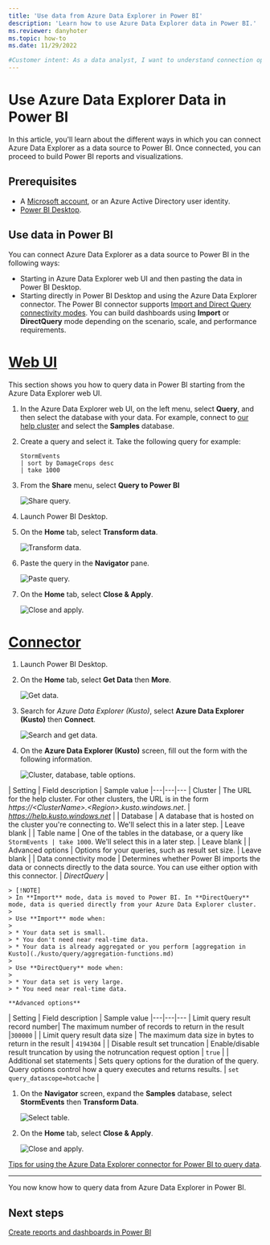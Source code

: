 ```yaml
---
title: 'Use data from Azure Data Explorer in Power BI'
description: 'Learn how to use Azure Data Explorer data in Power BI.'
ms.reviewer: danyhoter
ms.topic: how-to
ms.date: 11/29/2022

#Customer intent: As a data analyst, I want to understand connection options in Power BI so I can choose the option most appropriate to my scenario.
---
```


# Use Azure Data Explorer Data in Power BI

In this article, you'll learn about the different ways in which you can connect Azure Data Explorer as a data source to Power BI. Once connected, you can proceed to build Power BI reports and visualizations.

## Prerequisites

* A [Microsoft account](https://account.microsoft.com/account/Account), or an Azure Active Directory user identity.
* [Power BI Desktop](https://powerbi.microsoft.com/get-started).

## Use data in Power BI

You can connect Azure Data Explorer as a data source to Power BI in the following ways:

* Starting in Azure Data Explorer web UI and then pasting the data in Power BI Desktop.
* Starting directly in Power BI Desktop and using the Azure Data Explorer connector. The Power BI connector supports [Import and Direct Query connectivity modes](/power-bi/desktop-directquery-about). You can build dashboards using **Import** or **DirectQuery** mode depending on the scenario, scale, and performance requirements.

# [Web UI](#tab/web-ui/)

This section shows you how to query data in Power BI starting from the Azure Data Explorer web UI.

1. In the Azure Data Explorer web UI, on the left menu, select **Query**, and then select the database with your data. For example, connect to [our help cluster](https://help.kusto.windows.net/) and select the **Samples** database.
1. Create a query and select it. Take the following query for example:

    ```Kusto
    StormEvents
    | sort by DamageCrops desc
    | take 1000
    ```

1. From the **Share**  menu, select **Query to Power BI**

    ![Share query.](media/power-bi-imported-query/share-query.png)

1. Launch Power BI Desktop.
1. On the **Home** tab, select **Transform data**.

    ![Transform data.](media/power-bi-imported-query/transform-data.png)

1. Paste the query in the **Navigator** pane.

    ![Paste query.](media/power-bi-imported-query/paste-query.png)

1. On the **Home** tab, select **Close & Apply**.

    ![Close and apply.](media/power-bi-imported-query/close-apply.png)

# [Connector](#tab/connector/)

1. Launch Power BI Desktop.
1. On the **Home** tab, select **Get Data** then **More**.

    ![Get data.](media/power-bi-imported-query/get-data.png)

1. Search for *Azure Data Explorer (Kusto)*, select **Azure Data Explorer (Kusto)** then **Connect**.

    ![Search and get data.](media/power-bi-imported-query/connect-data.png)

1. On the **Azure Data Explorer (Kusto)** screen, fill out the form with the following information.

    ![Cluster, database, table options.](media/power-bi-imported-query/cluster-database-table.png)

 | Setting | Field description | Sample value
    |---|---|---
    | Cluster | The URL for the help cluster. For other clusters, the URL is in the form *https://\<ClusterName\>.\<Region\>.kusto.windows.net*. | *https://help.kusto.windows.net* |
    | Database | A database that is hosted on the cluster you're connecting to. We'll select this in a later step. | Leave blank |
    | Table name | One of the tables in the database, or a query like <code>StormEvents \| take 1000</code>. We'll select this in a later step. | Leave blank |
    | Advanced options | Options for your queries, such as result set size. |  Leave blank |
    | Data connectivity mode | Determines whether Power BI imports the data or connects directly to the data source. You can use either option with this connector. | *DirectQuery* |

    > [!NOTE]
    > In **Import** mode, data is moved to Power BI. In **DirectQuery** mode, data is queried directly from your Azure Data Explorer cluster.
    >
    > Use **Import** mode when:
    >
    > * Your data set is small.
    > * You don't need near real-time data.
    > * Your data is already aggregated or you perform [aggregation in Kusto](./kusto/query/aggregation-functions.md)
    >
    > Use **DirectQuery** mode when:
    >
    > * Your data set is very large.
    > * You need near real-time data.

    **Advanced options**

| Setting | Field description | Sample value
    |---|---|---
    | Limit query result record number| The maximum number of records to return in the result |`300000` |
    | Limit query result data size | The maximum data size in bytes to return in the result | `4194304` |
    | Disable result set truncation | Enable/disable result truncation by using the notruncation request option | `true` |
    | Additional set statements | Sets query options for the duration of the query. Query options control how a query executes and returns results. | `set query_datascope=hotcache` |

1. On the **Navigator** screen, expand the **Samples** database, select **StormEvents** then **Transform Data**.

    ![Select table.](media/power-bi-imported-query/select-table.png)

1. On the **Home** tab, select **Close & Apply**.

    ![Close and apply.](media/power-bi-imported-query/close-apply.png)

[Tips for using the Azure Data Explorer connector for Power BI to query data](power-bi-best-practices.md#tips-for-using-the-azure-data-explorer-connector-for-power-bi-to-query-data).

---

You now know how to query data from Azure Data Explorer in Power BI.

## Next steps

[Create reports and dashboards in Power BI](/power-bi/create-reports/)

